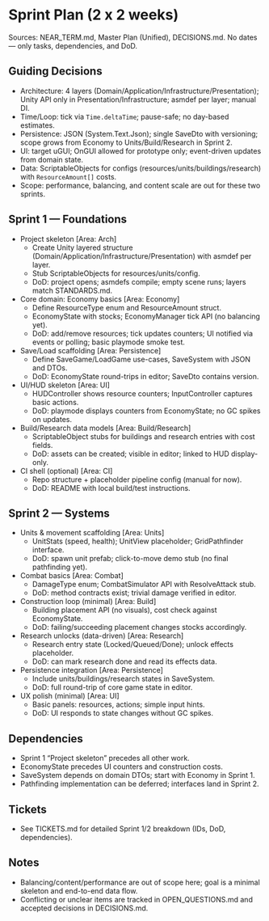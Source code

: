 # Sprint Plan (2 x 2 weeks)

Sources: NEAR_TERM.md, Master Plan (Unified), DECISIONS.md. No dates — only tasks, dependencies, and DoD.

## Guiding Decisions

- Architecture: 4 layers (Domain/Application/Infrastructure/Presentation); Unity API only in Presentation/Infrastructure; asmdef per layer; manual DI.
- Time/Loop: tick via `Time.deltaTime`; pause-safe; no day-based estimates.
- Persistence: JSON (System.Text.Json); single SaveDto with versioning; scope grows from Economy to Units/Build/Research in Sprint 2.
- UI: target uGUI; OnGUI allowed for prototype only; event-driven updates from domain state.
- Data: ScriptableObjects for configs (resources/units/buildings/research) with `ResourceAmount[]` costs.
- Scope: performance, balancing, and content scale are out for these two sprints.

## Sprint 1 — Foundations

- Project skeleton [Area: Arch]
  - Create Unity layered structure (Domain/Application/Infrastructure/Presentation) with asmdef per layer.
  - Stub ScriptableObjects for resources/units/config.
  - DoD: project opens; asmdefs compile; empty scene runs; layers match STANDARDS.md.
- Core domain: Economy basics [Area: Economy]
  - Define ResourceType enum and ResourceAmount struct.
  - EconomyState with stocks; EconomyManager tick API (no balancing yet).
  - DoD: add/remove resources; tick updates counters; UI notified via events or polling; basic playmode smoke test.
- Save/Load scaffolding [Area: Persistence]
  - Define SaveGame/LoadGame use-cases, SaveSystem with JSON and DTOs.
  - DoD: EconomyState round-trips in editor; SaveDto contains version.
- UI/HUD skeleton [Area: UI]
  - HUDController shows resource counters; InputController captures basic actions.
  - DoD: playmode displays counters from EconomyState; no GC spikes on updates.
- Build/Research data models [Area: Build/Research]
  - ScriptableObject stubs for buildings and research entries with cost fields.
  - DoD: assets can be created; visible in editor; linked to HUD display-only.
- CI shell (optional) [Area: CI]
  - Repo structure + placeholder pipeline config (manual for now).
  - DoD: README with local build/test instructions.

## Sprint 2 — Systems

- Units & movement scaffolding [Area: Units]
  - UnitStats (speed, health); UnitView placeholder; GridPathfinder interface.
  - DoD: spawn unit prefab; click-to-move demo stub (no final pathfinding yet).
- Combat basics [Area: Combat]
  - DamageType enum; CombatSimulator API with ResolveAttack stub.
  - DoD: method contracts exist; trivial damage verified in editor.
- Construction loop (minimal) [Area: Build]
  - Building placement API (no visuals), cost check against EconomyState.
  - DoD: failing/succeeding placement changes stocks accordingly.
- Research unlocks (data-driven) [Area: Research]
  - Research entry state (Locked/Queued/Done); unlock effects placeholder.
  - DoD: can mark research done and read its effects data.
- Persistence integration [Area: Persistence]
  - Include units/buildings/research states in SaveSystem.
  - DoD: full round-trip of core game state in editor.
- UX polish (minimal) [Area: UI]
  - Basic panels: resources, actions; simple input hints.
  - DoD: UI responds to state changes without GC spikes.

## Dependencies

- Sprint 1 “Project skeleton” precedes all other work.
- EconomyState precedes UI counters and construction costs.
- SaveSystem depends on domain DTOs; start with Economy in Sprint 1.
- Pathfinding implementation can be deferred; interfaces land in Sprint 2.

## Tickets

- See TICKETS.md for detailed Sprint 1/2 breakdown (IDs, DoD, dependencies).

## Notes

- Balancing/content/performance are out of scope here; goal is a minimal skeleton and end-to-end data flow.
- Conflicting or unclear items are tracked in OPEN_QUESTIONS.md and accepted decisions in DECISIONS.md.
